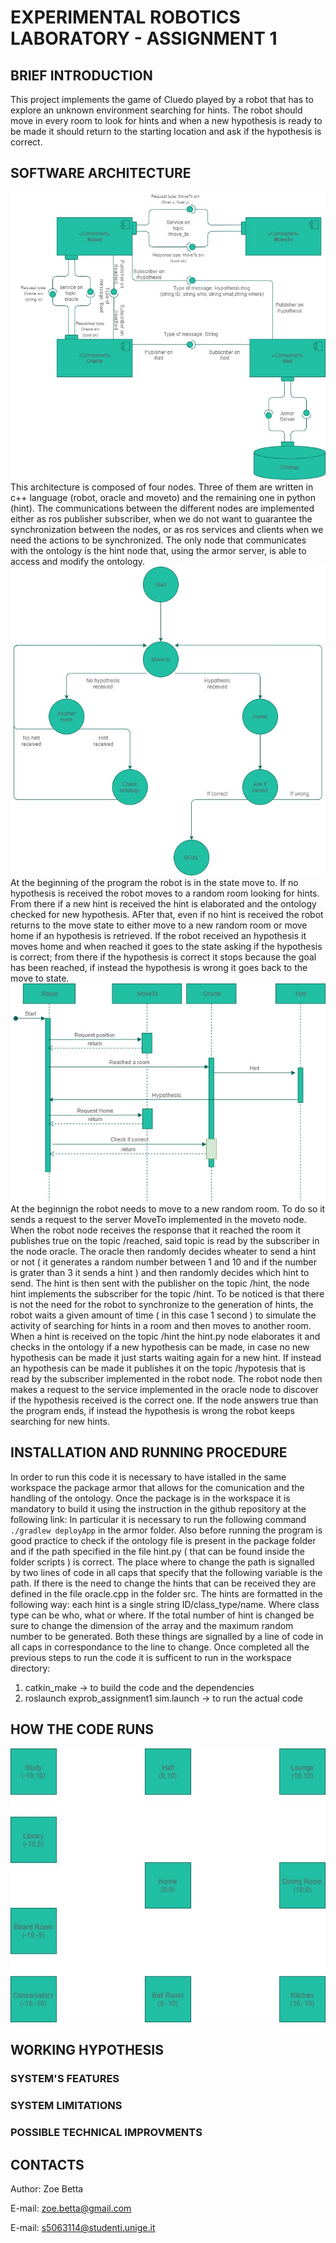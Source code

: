 # EXPERIMENTAL ROBOTICS LABORATORY - ASSIGNMENT 1
## BRIEF INTRODUCTION 
This project implements the game of Cluedo played by a robot that has to explore an unknown environment searching for hints. The robot should move in every room to look for hints and when a new hypothesis is ready to be made it should return to the starting location and ask if the hypothesis is correct.
## SOFTWARE ARCHITECTURE
![architecture of the software](https://github.com/ZoeBetta/exprob_assignment1/blob/main/Architecture.jpg?raw=true)
This architecture is composed of four nodes. Three of them are written in c++ language (robot, oracle and moveto) and the remaining one in python (hint). The communications between the different nodes are  implemented either as ros publisher subscriber, when we do not want to guarantee the synchronization between the nodes, or as ros services and clients when we need the actions to be synchronized. The only node that communicates with the ontology is the hint node that, using the armor server, is able to access and modify the ontology.
![state diagram for the program](https://github.com/ZoeBetta/exprob_assignment1/blob/main/RobotStateDiagram.jpg?raw=true)
At the beginning of the program the robot is in the state move to. If no hypothesis is received the robot moves to a random room looking for hints. From there if a new hint is received the hint is elaborated and the ontology checked for new hypothesis. AFter that, even if no hint is received the robot returns to the move state to either move to a new random room or move home if an hypothesis is retrieved. If the robot received an hypothesis it moves home and when reached it goes to the state asking if the hypothesis is correct; from there if the hypothesis is correct it stops because the goal has been reached, if instead the hypothesis is wrong it goes back to the move to state.
![sequence diagram for the program](https://github.com/ZoeBetta/exprob_assignment1/blob/main/SequenceDiagram.jpg?raw=true)
At the beginnign the robot needs to move to a new random room. To do so it sends a request to the server MoveTo implemented in the moveto node. When the robot node receives the response that it reached the room it publishes true on the topic /reached, said topic is read by the subscriber in the node oracle. The oracle then randomly decides wheater to send a hint or not ( it generates a random number between 1 and 10 and if the number is grater than 3 it sends a hint ) and then randomly decides which hint to send. The hint is then sent with the publisher on the topic /hint, the node hint implements the subscriber for the topic /hint. To be noticed is that there is not the need for the robot to synchronize to the generation of hints, the robot waits a given amount of time ( in this case 1 second ) to simulate the activity of searching for hints in a room and then moves to another room. When a hint is received on the topic /hint the hint.py node elaborates it and checks in the ontology if a new hypothesis can be made, in case no new hypothesis can be made it just starts waiting again for a new hint. If instead an hypothesis can be made it publishes it on the topic /hypotesis that is read by the subscriber implemented in the robot node. The robot node then makes a request to the service implemented in the oracle node to discover if the hypothesis received is the correct one. If the node answers true than the program ends, if instead the hypothesis is wrong the robot keeps searching for new hints.

## INSTALLATION AND RUNNING PROCEDURE
In order to run this code it is necessary to have istalled in the same workspace the package armor that allows for the comunication and the handling of the ontology. Once the package is in the workspace it is mandatory to build it using the instruction in the github repository at the following link:
In particular it is necessary to run the following command `./gradlew deployApp`  in the armor folder.
Also before running the program is good practice to check if the ontology file is present in the package folder and if the path specified in the file hint.py ( that can be found inside the folder scripts ) is correct. The place where to change the path is signalled by two lines of code in all caps that specify that the following variable is the path.
If there is the need to change the hints that can be received they are defined in the file oracle.cpp in the folder src. The hints are formatted in the following way: each hint is a single string ID/class_type/name. Where class type can be who, what or where. If the total number of hint is changed be sure to change the dimension of the array and the maximum random number to be generated. Both these things are signalled by a line of code in all caps in correspondance to the line to change. 
Once completed all the previous steps to run the code it is sufficent to run in the workspace directory:
1. catkin_make -> to build the code and the dependencies
2. roslaunch exprob_assignment1 sim.launch -> to run the actual code 

## HOW THE CODE RUNS
![diagram of the locations of the rooms](https://github.com/ZoeBetta/exprob_assignment1/blob/main/Locations.jpg?raw=true)
## WORKING HYPOTHESIS

### SYSTEM'S FEATURES

### SYSTEM LIMITATIONS

### POSSIBLE TECHNICAL IMPROVMENTS

## CONTACTS
Author: Zoe Betta  

E-mail: zoe.betta@gmail.com  

E-mail: s5063114@studenti.unige.it
